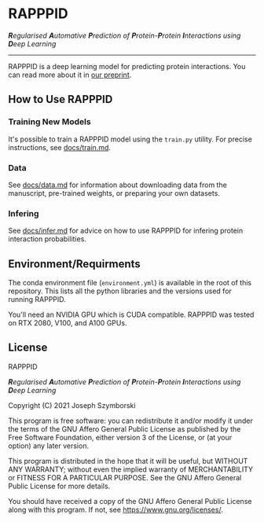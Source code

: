 # RAPPPID

***R**egularised **A**utomative **P**rediction of **P**rotein-**P**rotein **I**nteractions using **D**eep Learning*

---

RAPPPID is a deep learning model for predicting protein interactions. You can 
read more about it in [our preprint](https://doi.org/10.1101/2021.08.13.456309).

## How to Use RAPPPID

### Training New Models
It's possible to train a RAPPPID model using the `train.py` utility. For precise instructions, see [docs/train.md](docs/train.md).

### Data
See [docs/data.md](docs/data.md) for information about downloading data from the manuscript, pre-trained weights, or preparing your own datasets.

### Infering
See [docs/infer.md](docs/infer.md) for advice on how to use RAPPPID for infering protein interaction probabilities.

## Environment/Requirments

The conda environment file (`environment.yml`) is available in the root of this
repository. This lists all the python libraries and the versions used for 
running RAPPPID.

You'll need an NVIDIA GPU which is CUDA compatible. RAPPPID was tested on RTX 2080, V100, and A100 GPUs.


## License

RAPPPID

***R**egularised **A**utomative **P**rediction of **P**rotein-**P**rotein **I**nteractions using **D**eep Learning*

Copyright (C) 2021  Joseph Szymborski

This program is free software: you can redistribute it and/or modify
it under the terms of the GNU Affero General Public License as published by
the Free Software Foundation, either version 3 of the License, or
(at your option) any later version.

This program is distributed in the hope that it will be useful,
but WITHOUT ANY WARRANTY; without even the implied warranty of
MERCHANTABILITY or FITNESS FOR A PARTICULAR PURPOSE.  See the
GNU Affero General Public License for more details.

You should have received a copy of the GNU Affero General Public License
along with this program.  If not, see <https://www.gnu.org/licenses/>.